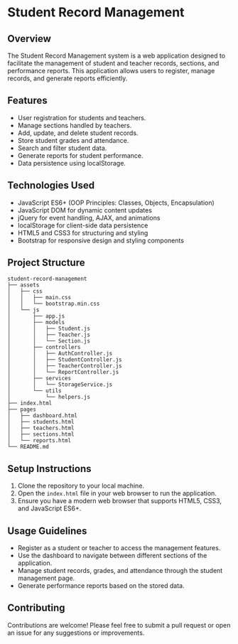 # Student Record Management

## Overview
The Student Record Management system is a web application designed to facilitate the management of student and teacher records, sections, and performance reports. This application allows users to register, manage records, and generate reports efficiently.

## Features
- User registration for students and teachers.
- Manage sections handled by teachers.
- Add, update, and delete student records.
- Store student grades and attendance.
- Search and filter student data.
- Generate reports for student performance.
- Data persistence using localStorage.

## Technologies Used
- JavaScript ES6+ (OOP Principles: Classes, Objects, Encapsulation)
- JavaScript DOM for dynamic content updates
- jQuery for event handling, AJAX, and animations
- localStorage for client-side data persistence
- HTML5 and CSS3 for structuring and styling
- Bootstrap for responsive design and styling components

## Project Structure
```
student-record-management
├── assets
│   ├── css
│   │   ├── main.css
│   │   └── bootstrap.min.css
│   └── js
│       ├── app.js
│       ├── models
│       │   ├── Student.js
│       │   ├── Teacher.js
│       │   └── Section.js
│       ├── controllers
│       │   ├── AuthController.js
│       │   ├── StudentController.js
│       │   ├── TeacherController.js
│       │   └── ReportController.js
│       ├── services
│       │   └── StorageService.js
│       └── utils
│           └── helpers.js
├── index.html
├── pages
│   ├── dashboard.html
│   ├── students.html
│   ├── teachers.html
│   ├── sections.html
│   └── reports.html
└── README.md
```

## Setup Instructions
1. Clone the repository to your local machine.
2. Open the `index.html` file in your web browser to run the application.
3. Ensure you have a modern web browser that supports HTML5, CSS3, and JavaScript ES6+.

## Usage Guidelines
- Register as a student or teacher to access the management features.
- Use the dashboard to navigate between different sections of the application.
- Manage student records, grades, and attendance through the student management page.
- Generate performance reports based on the stored data.

## Contributing
Contributions are welcome! Please feel free to submit a pull request or open an issue for any suggestions or improvements.